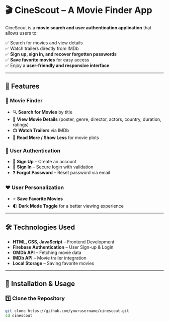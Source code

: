 # 🎬 CineScout – A Movie Finder App  

CineScout is a **movie search and user authentication application** that allows users to:  

✅ Search for movies and view details  
✅ Watch trailers directly from IMDb  
✅ **Sign up, sign in, and recover forgotten passwords**  
✅ **Save favorite movies** for easy access  
✅ Enjoy a **user-friendly and responsive interface**  

---

## 📌 Features  

### 🎥 **Movie Finder**  
- 🔍 **Search for Movies** by title  
- 📜 **View Movie Details** (poster, genre, director, actors, country, duration, ratings)  
- 📺 **Watch Trailers** via IMDb  
- 📖 **Read More / Show Less** for movie plots  

### 🔐 **User Authentication**  
- 📝 **Sign Up** – Create an account  
- 🔑 **Sign In** – Secure login with validation  
- ❓ **Forgot Password** – Reset password via email  

### ❤️ **User Personalization**  
- ⭐ **Save Favorite Movies**  
- 🌓 **Dark Mode Toggle** for a better viewing experience  

---


## 🛠️ Technologies Used  

- **HTML, CSS, JavaScript** – Frontend Development  
- **Firebase Authentication** – User Sign-up & Login  
- **OMDb API** – Fetching movie data  
- **IMDb API** – Movie trailer integration  
- **Local Storage** – Saving favorite movies  

---

## 🔧 Installation & Usage  

### 1️⃣ **Clone the Repository**  
```bash
git clone https://github.com/yourusername/cinescout.git
cd cinescout
